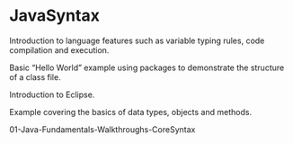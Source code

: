 # JavaSyntax
Introduction to language features such as variable typing rules, code compilation and execution.

Basic “Hello World” example using packages to demonstrate the structure of a class file. 

Introduction to Eclipse.

Example covering the basics of data types, objects and methods.

01-Java-Fundamentals-Walkthroughs-CoreSyntax
